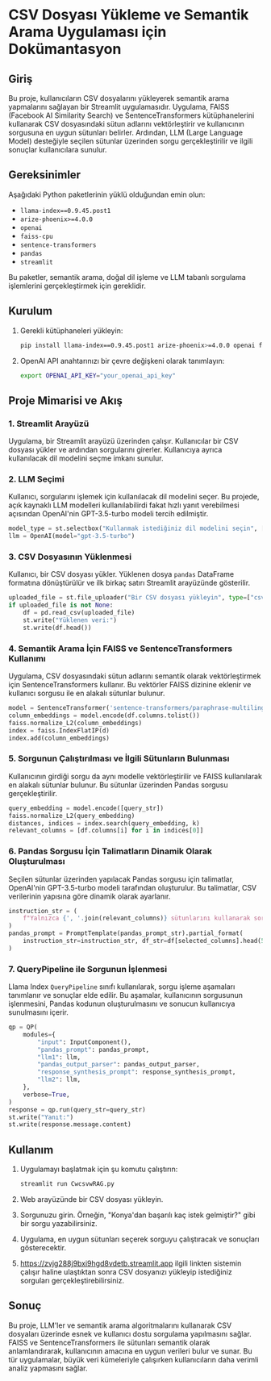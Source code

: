 
# CSV Dosyası Yükleme ve Semantik Arama Uygulaması için Dokümantasyon

## Giriş

Bu proje, kullanıcıların CSV dosyalarını yükleyerek semantik arama yapmalarını sağlayan bir Streamlit uygulamasıdır. Uygulama, FAISS (Facebook AI Similarity Search) ve SentenceTransformers kütüphanelerini kullanarak CSV dosyasındaki sütun adlarını vektörleştirir ve kullanıcının sorgusuna en uygun sütunları belirler. Ardından, LLM (Large Language Model) desteğiyle seçilen sütunlar üzerinden sorgu gerçekleştirilir ve ilgili sonuçlar kullanıcılara sunulur.

## Gereksinimler

Aşağıdaki Python paketlerinin yüklü olduğundan emin olun:

- `llama-index==0.9.45.post1`
- `arize-phoenix>=4.0.0`
- `openai`
- `faiss-cpu`
- `sentence-transformers`
- `pandas`
- `streamlit`

Bu paketler, semantik arama, doğal dil işleme ve LLM tabanlı sorgulama işlemlerini gerçekleştirmek için gereklidir.

## Kurulum

1. Gerekli kütüphaneleri yükleyin:

   ```bash
   pip install llama-index==0.9.45.post1 arize-phoenix>=4.0.0 openai faiss-cpu sentence-transformers pandas streamlit
   ```

2. OpenAI API anahtarınızı bir çevre değişkeni olarak tanımlayın:

   ```bash
   export OPENAI_API_KEY="your_openai_api_key"
   ```

## Proje Mimarisi ve Akış

### 1. Streamlit Arayüzü

Uygulama, bir Streamlit arayüzü üzerinden çalışır. Kullanıcılar bir CSV dosyası yükler ve ardından sorgularını girerler. Kullanıcıya ayrıca kullanılacak dil modelini seçme imkanı sunulur.

### 2. LLM Seçimi

Kullanıcı, sorgularını işlemek için kullanılacak dil modelini seçer. Bu projede, açık kaynaklı LLM modelleri kullanılabilirdi fakat hızlı yanıt verebilmesi açısından OpenAI'nin GPT-3.5-turbo modeli tercih edilmiştir.

```python
model_type = st.selectbox("Kullanmak istediğiniz dil modelini seçin", ["OpenAI"])
llm = OpenAI(model="gpt-3.5-turbo")
```

### 3. CSV Dosyasının Yüklenmesi

Kullanıcı, bir CSV dosyası yükler. Yüklenen dosya `pandas` DataFrame formatına dönüştürülür ve ilk birkaç satırı Streamlit arayüzünde gösterilir.

```python
uploaded_file = st.file_uploader("Bir CSV dosyası yükleyin", type=["csv"])
if uploaded_file is not None:
    df = pd.read_csv(uploaded_file)
    st.write("Yüklenen veri:")
    st.write(df.head())
```

### 4. Semantik Arama İçin FAISS ve SentenceTransformers Kullanımı

Uygulama, CSV dosyasındaki sütun adlarını semantik olarak vektörleştirmek için SentenceTransformers kullanır. Bu vektörler FAISS dizinine eklenir ve kullanıcı sorgusu ile en alakalı sütunlar bulunur.

```python
model = SentenceTransformer('sentence-transformers/paraphrase-multilingual-MiniLM-L12-v2')
column_embeddings = model.encode(df.columns.tolist())
faiss.normalize_L2(column_embeddings)
index = faiss.IndexFlatIP(d)
index.add(column_embeddings)
```

### 5. Sorgunun Çalıştırılması ve İlgili Sütunların Bulunması

Kullanıcının girdiği sorgu da aynı modelle vektörleştirilir ve FAISS kullanılarak en alakalı sütunlar bulunur. Bu sütunlar üzerinden Pandas sorgusu gerçekleştirilir.

```python
query_embedding = model.encode([query_str])
faiss.normalize_L2(query_embedding)
distances, indices = index.search(query_embedding, k)
relevant_columns = [df.columns[i] for i in indices[0]]
```

### 6. Pandas Sorgusu İçin Talimatların Dinamik Olarak Oluşturulması

Seçilen sütunlar üzerinden yapılacak Pandas sorgusu için talimatlar, OpenAI'nin GPT-3.5-turbo modeli tarafından oluşturulur. Bu talimatlar, CSV verilerinin yapısına göre dinamik olarak ayarlanır.

```python
instruction_str = (
    f"Yalnızca {', '.join(relevant_columns)} sütunlarını kullanarak sorguyu Pandas ile çalıştırılabilir Python koduna çevirin."
)
pandas_prompt = PromptTemplate(pandas_prompt_str).partial_format(
    instruction_str=instruction_str, df_str=df[selected_columns].head(5)
)
```

### 7. QueryPipeline ile Sorgunun İşlenmesi

Llama Index `QueryPipeline` sınıfı kullanılarak, sorgu işleme aşamaları tanımlanır ve sonuçlar elde edilir. Bu aşamalar, kullanıcının sorgusunun işlenmesini, Pandas kodunun oluşturulmasını ve sonucun kullanıcıya sunulmasını içerir.

```python
qp = QP(
    modules={
        "input": InputComponent(),
        "pandas_prompt": pandas_prompt,
        "llm1": llm,
        "pandas_output_parser": pandas_output_parser,
        "response_synthesis_prompt": response_synthesis_prompt,
        "llm2": llm,
    },
    verbose=True,
)
response = qp.run(query_str=query_str)
st.write("Yanıt:")
st.write(response.message.content)
```

## Kullanım

1. Uygulamayı başlatmak için şu komutu çalıştırın:

   ```bash
   streamlit run CwcsvwRAG.py
   ```

2. Web arayüzünde bir CSV dosyası yükleyin.

3. Sorgunuzu girin. Örneğin, "Konya'dan başarılı kaç istek gelmiştir?" gibi bir sorgu yazabilirsiniz.

4. Uygulama, en uygun sütunları seçerek sorguyu çalıştıracak ve sonuçları gösterecektir.

5. https://zvjg288j9bxi9hgd8vdetb.streamlit.app ilgili linkten sistemin çalışır haline ulaştıktan sonra CSV dosyanızı yükleyip istediğiniz sorguları gerçekleştirebilirsiniz.

## Sonuç

Bu proje, LLM'ler ve semantik arama algoritmalarını kullanarak CSV dosyaları üzerinde esnek ve kullanıcı dostu sorgulama yapılmasını sağlar. FAISS ve SentenceTransformers ile sütunları semantik olarak anlamlandırarak, kullanıcının amacına en uygun verileri bulur ve sunar. Bu tür uygulamalar, büyük veri kümeleriyle çalışırken kullanıcıların daha verimli analiz yapmasını sağlar.
